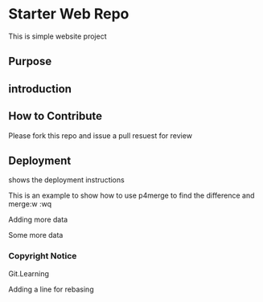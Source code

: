 # Starter Web Repo

This is simple website project

## Purpose


## introduction

## How to Contribute


Please fork this repo and issue a pull resuest for review
## Deployment

shows the deployment instructions


This is an example to show how to use p4merge to find the difference and merge:w
:wq


Adding more data


Some more data

### Copyright Notice

Git.Learning

Adding a line for rebasing
